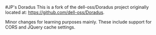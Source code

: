 #JP's Doradus
This is a fork of the dell-oss/Doradus project originally located at: https://github.com/dell-oss/Doradus.

Minor changes for learning purposes mainly. These include support for CORS and JQuery cache settings.
